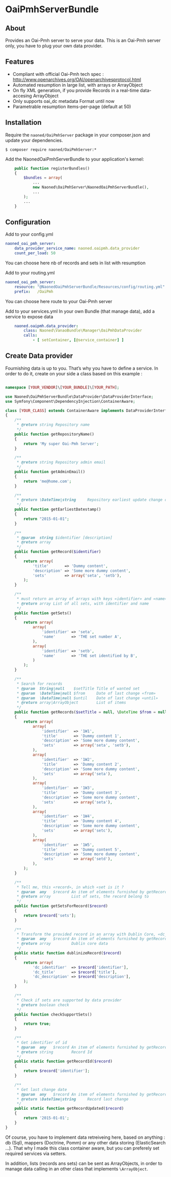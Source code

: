 # OaiPmhServerBundle

## About

Provides an Oai-Pmh server to serve your data.
This is an Oai-Pmh server only, you have to plug your own data provider.

## Features

* Compliant with official Oai-Pmh tech spec : http://www.openarchives.org/OAI/openarchivesprotocol.html
* Automated resumption in large list, with arrays or ArrayObject
* On fly XML generation, if you provide Records in a real-time data-accesing ArrayObject
* Only supports oai_dc metadata Format until now
* Parametrable resumption items-per-page (default at 50)

## Installation

Require the `naoned/OaiPmhServer` package in your composer.json and update your dependencies.

    $ composer require naoned/OaiPmhServer:*

Add the NaonedOaiPmhServerBundle to your application's kernel:

```php
    public function registerBundles()
    {
        $bundles = array(
            ...
            new Naoned\OaiPmhServer\NaonedOaiPmhServerBundle(),
            ...
        );
        ...
    }
```

## Configuration


Add to your config.yml
```yml
naoned_oai_pmh_server:
    data_provider_service_name: naoned.oaipmh.data_provider
    count_per_load: 50
```
You can choose here nb of records and sets in list with resumption

Add to your routing.yml
```yml
naoned_oai_pmh_server:
    resource: "@NaonedOaiPmhServerBundle/Resources/config/routing.yml"
    prefix:   /OaiPmh

```
You can choose here route to your Oai-Pmh server


Add to your services.yml
In your own Bundle (that manage data), add a service to expose data
```yml
    naoned.oaipmh.data_provider:
        class: Naoned\VanaoBundle\Manager\OaiPmhDataProvider
        calls:
            - [ setContainer, [@service_container] ]
```

## Create Data provider

Fournishing data is up to you.
That’s why you have to define a service.
In order to do it, create on your side a class based on this example :

```php

namespace [YOUR_VENDOR]\[YOUR_BUNDLE]\[YOUR_PATH];

use Naoned\OaiPmhServerBundle\DataProvider\DataProviderInterface;
use Symfony\Component\DependencyInjection\ContainerAware;

class [YOUR_CLASS] extends ContainerAware implements DataProviderInterface
{
    /**
     * @return string Repository name
     */
    public function getRepositoryName()
    {
        return 'My super Oai-Pmh Server';
    }

    /**
     * @return string Repository admin email
     */
    public function getAdminEmail()
    {
        return 'me@home.com';
    }

    /**
     * @return \DateTime|string     Repository earliest update change on data
     */
    public function getEarliestDatestamp()
    {
        return "2015-01-01";
    }

    /**
     * @param  string $identifier [description]
     * @return array
     */
    public function getRecord($identifier)
    {
        return array(
            'title'       => 'Dummy content',
            'description' => 'Some more dummy content',
            'sets'        => array('seta', 'setb'),
        );
    }

    /**
     * must return an array of arrays with keys «identifier» and «name»
     * @return array List of all sets, with identifier and name
     */
    public function getSets()
    {
        return array(
            array(
                'identifier' => 'seta',
                'name'       => 'THE set number A',
            ),
            array(
                'identifier' => 'setb',
                'name'       => 'THE set identified by B',
            )
        );
    }

    /**
     * Search for records
     * @param  String|null    $setTitle Title of wanted set
     * @param  \DateTime|null $from     Date of last change «from»
     * @param  \DataTime|null $until    Date of last change «until»
     * @return array|ArrayObject        List of items
     */
    public function getRecords($setTitle = null, \DateTime $from = null, \DataTime $until = null)
    {
        return array(
            array(
                'identifier'  => '1W1',
                'title'       => 'Dummy content 1',
                'description' => 'Some more dummy content',
                'sets'        => array('seta', 'setb'),
            ),
            array(
                'identifier'  => '1W2',
                'title'       => 'Dummy content 2',
                'description' => 'Some more dummy content',
                'sets'        => array('seta'),
            ),
            array(
                'identifier'  => '1W3',
                'title'       => 'Dummy content 3',
                'description' => 'Some more dummy content',
                'sets'        => array('seta'),
            ),
            array(
                'identifier'  => '1W4',
                'title'       => 'Dummy content 4',
                'description' => 'Some more dummy content',
                'sets'        => array('setc'),
            ),
            array(
                'identifier'  => '1W5',
                'title'       => 'Dummy content 5',
                'description' => 'Some more dummy content',
                'sets'        => array('setd'),
            ),
        );
    }

    /**
     * Tell me, this «record», in which «set is it ?
     * @param  any   $record An item of elements furnished by getRecords method
     * @return array         List of sets, the record belong to
     */
    public function getSetsForRecord($record)
    {
        return $record['sets'];
    }

    /**
     * Transform the provided record in an array with Dublin Core, «dc_title»  style
     * @param  any   $record An item of elements furnished by getRecords method
     * @return array         Dublin core data
     */
    public static function dublinizeRecord($record)
    {
        return array(
            'dc_identifier'  => $record['identifier'],
            'dc_title'       => $record['title'],
            'dc_description' => $record['description'],
        );
    }

    /**
     * Check if sets are supported by data provider
     * @return boolean check
     */
    public function checkSupportSets()
    {
        return true;
    }

    /**
     * Get identifier of id
     * @param  any   $record An item of elements furnished by getRecords method
     * @return string        Record Id
     */
    public static function getRecordId($record)
    {
        return $record['identifier'];
    }

    /**
     * Get last change date
     * @param  any   $record An item of elements furnished by getRecords method
     * @return \DateTime|string     Record last change
     */
    public static function getRecordUpdated($record)
    {
        return '2015-01-01';
    }
}

```

Of course, you have to implement data retreiveing here, based on anything : db (Sql), mappers (Doctrine, Pomm) or any other data storing (ElasticSearch …). That why I made this class container aware, but you can preferely set required services via setters.

In addition, lists (records ans sets) can be sent as ArrayObjects, in order to manage data calling in an other class that implements ```\ArrayObject```.
